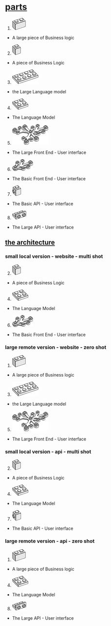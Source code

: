  # [parts](https://brickarchitect.com/most-common-lego-parts/)

1. ![3004](./img/3004.png) 
  * A large piece of Business logic
2. ![3004](./img/3005.png) 
  * A piece of Business Logic
3. ![3004](./img/3020.png) 
  * the Large Language model
4. ![3004](./img/3022.png) 
  * The Language Model
5. ![3004](./img/2417.png) 
  * The Large Front End - User interface
6. ![3004](./img/2423.png) 
  * The Basic Front End - User interface
7. ![3004](./img/87087.png) 
  * The Basic API - User interface
8. ![3004](./img/99780.png) 
  * The Large API - User interface
## [the architecture]()

### small local version - website - multi shot
2. ![3004](./img/3005.png) 
  * A piece of Business Logic
4. ![3004](./img/3022.png) 
  * The Language Model
6. ![3004](./img/2423.png) 
  * The Basic Front End - User interface

### large remote version - website - zero shot
1. ![3004](./img/3004.png) 
  * A large piece of Business logic
3. ![3004](./img/3020.png) 
  * the Large Language model
5. ![3004](./img/2417.png) 
  * The Large Front End - User interface

### small local version - api - multi shot
2. ![3004](./img/3005.png) 
  * A piece of Business Logic
4. ![3004](./img/3022.png) 
  * The Language Model
7. ![3004](./img/87087.png) 
  * The Basic API - User interface

### large remote version - api - zero shot
1. ![3004](./img/3004.png) 
  * A large piece of Business logic
4. ![3004](./img/3022.png) 
  * The Language Model
8. ![3004](./img/99780.png) 
  * The Large API - User interface

